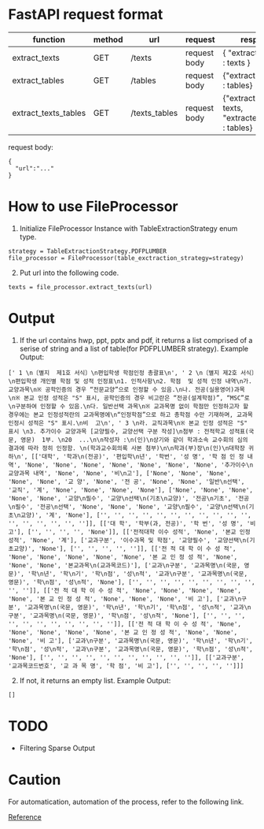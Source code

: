 # FastAPI request format
|function|method|url|request|response|status|
|-------------|----|---------------|-----------|---------|--------------|
|extract_texts|GET|/texts|request body|{ "extracted_texts" : texts }|200:OK|
|extract_tables|GET|/tables|request body|{"extracted_tables" : tables}|200:OK|
|extract_texts_tables|GET|/texts_tables|request body|{"extracted_texts" : texts, "extracted_tables" : tables}|200:OK|

request body:
```
{
  "url":"..."
}
```


# How to use FileProcessor

1. Initialize FileProcessor Instance with TableExtractionStrategy enum type.
```
strategy = TableExtractionStrategy.PDFPLUMBER
file_processor = FileProcessor(table_exctraction_strategy=strategy)
```
2. Put url into the following code.
```
texts = file_processor.extract_texts(url)
```
# Output
1. If the url contains hwp, ppt, pptx and pdf, it returns a list comprised of a serise of string and a list of table(for PDFPLUMBER strategy).
Example Output:
```
[' 1 \n〔별지  제1호 서식〕\n편입학생 학점인정 총괄표\n', ' 2 \n〔별지 제2호 서식〕\n편입학생 개인별 학점 및 성적 인정표\n1. 인적사항\n2. 학점  및 성적 인정 내역\n가. 교양과목\n※ 공학인증의 경우 “전문교양”으로 인정할 수 있음.\n나. 전공(실용영어)과목\n※ 본교 인정 성적은 "S" 표시, 공학인증의 경우 비고란은 “전공(설계학점)”, “MSC”로\n구분하여 인정할 수 있음.\n다. 일반선택 과목\n※ 교과목명 없이 학점만 인정하고자 할 경우에는 본교 인정성적란의 교과목명에\n“인정학점”으로 하고 총학점 수만 기재하며, 교과목 인정시 성적은 "S" 표시.\n비  고\n', ' 3 \n라. 교직과목\n※ 본교 인정 성적은 "S" 표시 \n3. 추가이수 교양과목 [교양필수, 교양선택 구분 작성]\n첨부 : 전적학교 성적표(국문, 영문)  1부. \n20  ...\n\n작성자 :\n(인)\n상기와 같이 학과소속 교수회의 심의 결과에 따라 정히 인정함. \n(학과교수회의록 사본 첨부)\n\n학과(부)장\n(인)\n대학장 귀하\n', [['대학', '학과\n(전공)', '편입학\n년', '학번', '성 명', '학 점 인 정 내 역', 'None', 'None', 'None', 'None', 'None', 'None', 'None', '추가이수\n교양과목 내역', 'None', 'None', '비\n고'], ['None', 'None', 'None', 'None', 'None', '교 양', 'None', '전 공', 'None', 'None', '일반\n선택', '교직', '계', 'None', 'None', 'None', 'None'], ['None', 'None', 'None', 'None', 'None', '교양\n필수', '교양\n선택\n(기초\n교양)', '전공\n기초', '전공\n필수', '전공\n선택', 'None', 'None', 'None', '교양\n필수', '교양\n선택\n(기초\n교양)', '계', 'None'], ['', '', '', '', '', '', '', '', '', '', '', '', '', '', '', '', '']], [['대 학', '학부(과, 전공)', '학 번', '성 명', '비 고'], ['', '', '', '', 'None']], [['전적대학 이수 성적', 'None', '본교 인정 성적', 'None', '계'], ['교과구분', '이수과목 및 학점', '교양필수', '교양선택\n(기초교양)', 'None'], ['', '', '', '', '']], [['전 적 대 학 이 수 성 적', 'None', 'None', 'None', 'None', 'None', '본 교 인 정 성 적', 'None', 'None', 'None', '본교과목\n(교과목코드)'], ['교과\n구분', '교과목명\n(국문, 영문)', '학\n년', '학\n기', '학\n점', '성\n적', '교과\n구분', '교과목명\n(국문, 영문)', '학\n점', '성\n적', 'None'], ['', '', '', '', '', '', '', '', '', '', '']], [['전 적 대 학 이 수 성 적', 'None', 'None', 'None', 'None', 'None', '본 교 인 정 성 적', 'None', 'None', 'None', '비 고'], ['교과\n구분', '교과목명\n(국문, 영문)', '학\n년', '학\n기', '학\n점', '성\n적', '교과\n구분', '교과목명\n(국문, 영문)', '학\n점', '성\n적', 'None'], ['', '', '', '', '', '', '', '', '', '', '']], [['전 적 대 학 이 수 성 적', 'None', 'None', 'None', 'None', 'None', '본 교 인 정 성 적', 'None', 'None', 'None', '비 고'], ['교과\n구분', '교과목명\n(국문, 영문)', '학\n년', '학\n기', '학\n점', '성\n적', '교과\n구분', '교과목명\n(국문, 영문)', '학\n점', '성\n적', 'None'], ['', '', '', '', '', '', '', '', '', '', '']], [['교과구분', '교과목코드번호', '교 과 목 명', '학 점', '비 고'], ['', '', '', '', '']]]
```
2. If not, it returns an empty list.
Example Output:
```
[]
```

# TODO
- Filtering Sparse Output


# Caution
For automatication, automation of the process, refer to the following link.

[Reference](https://employeecoding.tistory.com/67)
